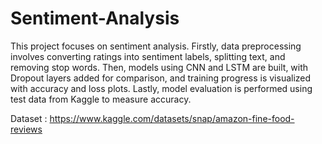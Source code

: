 # Sentiment-Analysis

This project focuses on sentiment analysis. Firstly, data preprocessing involves converting ratings into sentiment labels, splitting text, and removing stop words. Then, models using CNN and LSTM are built, with Dropout layers added for comparison, and training progress is visualized with accuracy and loss plots. Lastly, model evaluation is performed using test data from Kaggle to measure accuracy.

Dataset :
https://www.kaggle.com/datasets/snap/amazon-fine-food-reviews
